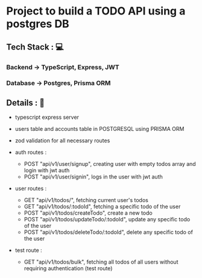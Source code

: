# Project to build a TODO API using a postgres DB   

<!-- ## Deployed Live on 🚀:
### Frontend : Vercel -> https://week-4-paytm-mern.vercel.app/signin
### Backend : Render -> https://week-4-paytm-mern.onrender.com/api/v1/user -->

## Tech Stack : 💻
### Backend -> TypeScript, Express, JWT 
### Database -> Postgres, Prisma ORM
<!-- #### Frontend -> TypeScript, React, Tailwind -->


<!-- ## Tests Done (POSTMAN and FRONTEND) : ✅ 👍

- successfull backend integration
- most errors handled (frontend/backend)

- auth: 
    - creates new users on signup with a random balance bw 1-10000
    - keeps them logged in until they want to logout on all pages
    - throws error if they are not logged in
    - logout feature deletes access token and signs them out

- navigation: 
    - all pages navigate between them successfully
    - all pages work as expected
    - payment feature works as expected
    - user data updates successfully
    - user data and account connected gets deleted on account deletion
    - money transfer feature deducts correct user's balance and adds to correct user's account -->


## Details : 🎊

<!-- - Backend : -->
- typescript express server
- users table and accounts table in POSTGRESQL using PRISMA ORM
- zod validation for all necessary routes

- auth routes : 
    - POST "api/v1/user/signup", creating user with empty todos array and login with jwt auth
    - POST "api/v1/user/signin", logs in the user with jwt auth

- user routes : 
    - GET "api/v1/todos/", fetching current user's todos
    - GET "api/v1/todos/:todoId", fetching a specific todo of the user
    - POST "api/v1/todos/createTodo", create a new todo
    - POST "api/v1/todos/updateTodo/:todoId", update any specific todo of the user
    - POST "api/v1/todos/deleteTodo/:todoId", delete any specific todo of the user

- test route : 
    - GET "api/v1/todos/bulk", fetching all todos of all users without requiring authentication (test route)


<!-- - Frontend :
    - typescript vite react - tailwind stack
    - auth pages : 
        - "/signup", stores jwt token and redirects to dashboard 
        - "/signin", stores jwt token and redirects to dashboard
    - user pages : 
        - "/dashboard" , shows available users except the current logged in user
        - "/user" , allows users to see their username(email), userid, and editable firstname, lastname fields to update their information. Also allows a delete account option
        - "/send", to transfer money to a another user -->

<!-- ## Some screenshots: 📷

1. Signup page

![Signup Page](public/signup-page.png)


2. Signin page

![Signin Page](public/signin-page.png)


3. Dashboard page

![Dashboard Page](public/dashboard-page.png)

4. User Page

![User Page](public/user-page.png)

5. Send Page

![Send Page](public/send-page.png) -->


<!-- ## Bugs : ❌
- UX related: 
    - search feature works but is case sensitive [fix would require a little structural change with mongo schema and stuff]
    - landing on any random page does not redirect to a working url ex the root url -->


<!-- ## Run : 🚀 -->
<!-- - Create .env in root folder and set the environment variables JWT_SECRET and MONGO_URL
- Run <code> node index.js </code> in root folder -->

